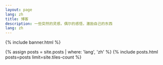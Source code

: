 ```yaml
---
layout: page
lang: zh
title: 博客
description: 一些突然的灵感，偶尔的感悟，激励自己的东西
lang: zh
---
```


{% include banner.html %}

<div class="main">

<section id="two" class="spotlights">
    {% assign posts = site.posts | where: 'lang', 'zh' %}
    {% include posts.html posts=posts limit=site.tiles-count %}
</section>

</div>
